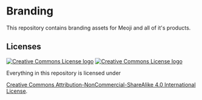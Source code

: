 Branding
========

This repository contains branding assets for Meoji and all of it's products.

## Licenses
[![Creative Commons License logo](https://i.creativecommons.org/l/by/4.0/88x31.png)](https://creativecommons.org/licenses/by/4.0/) [![Creative Commons License logo](https://i.creativecommons.org/l/by-nc-sa/4.0/88x31.png)](https://creativecommons.org/licenses/by-nc-sa/4.0/)

Everything in this repository is licensed under

[Creative Commons Attribution-NonCommercial-ShareAlike 4.0 International License](https://creativecommons.org/licenses/by-nc-sa/4.0/). 
